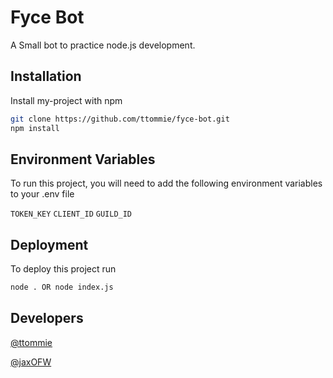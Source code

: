 # Fyce Bot 

A Small bot to practice node.js development.

## Installation

Install my-project with npm

```bash
git clone https://github.com/ttommie/fyce-bot.git
npm install
```

## Environment Variables

To run this project, you will need to add the following environment variables to your .env file

`TOKEN_KEY`
`CLIENT_ID`
`GUILD_ID`
   
## Deployment

To deploy this project run

```bash
node . OR node index.js
```

## Developers

[@ttommie](https://www.github.com/tommie)

[@jaxOFW](https://www.github.com/jaxOFW)

  